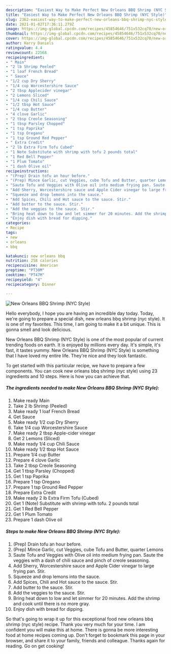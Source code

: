 ```yaml
---
description: "Easiest Way to Make Perfect New Orleans BBQ Shrimp (NYC Style)"
title: "Easiest Way to Make Perfect New Orleans BBQ Shrimp (NYC Style)"
slug: 2362-easiest-way-to-make-perfect-new-orleans-bbq-shrimp-nyc-style
date: 2021-01-02T17:36:11.279Z
image: https://img-global.cpcdn.com/recipes/45854646/751x532cq70/new-orleans-bbq-shrimp-nyc-style-recipe-main-photo.jpg
thumbnail: https://img-global.cpcdn.com/recipes/45854646/751x532cq70/new-orleans-bbq-shrimp-nyc-style-recipe-main-photo.jpg
cover: https://img-global.cpcdn.com/recipes/45854646/751x532cq70/new-orleans-bbq-shrimp-nyc-style-recipe-main-photo.jpg
author: Harry Daniels
ratingvalue: 4.4
reviewcount: 22568
recipeingredient:
- " Main"
- "2 lb Shrimp Peeled"
- "1 loaf French Bread"
- " Sauce"
- "1/2 cup Dry Sherry"
- "1/4 cup Worcestershire Sauce"
- "2 tbsp Applecider vinegar"
- "2 Lemons Sliced"
- "1/4 cup Chili Sauce"
- "1/2 tbsp Hot Sauce"
- "1/4 cup Butter"
- "4 clove Garlic"
- "2 tbsp Creole Seasoning"
- "1 tbsp Parsley Chopped"
- "1 tsp Paprika"
- "1 tsp Oregano"
- "1 tsp Ground Red Pepper"
- " Extra Credit"
- "2 lb Extra Firm Tofu Cubed"
- "1 Note Substitute with shrimp with tofu 2 pounds total"
- "1 Red Bell Pepper"
- "1 Plum Tomato"
- "1 dash Olive oil"
recipeinstructions:
- "(Prep) Drain tofu an hour before."
- "(Prep) Mince Garlic, cut Veggies, cube Tofu and Butter, quarter Lemons"
- "Saute Tofu and Veggies with Olive oil into medium frying pan. Saute the veggies with a dash of chili sauce and pinch of creole seasoning."
- "Add Sherry, Worcestershire sauce and Apple Cider vinegar to large frying pan. Stir."
- "Squeeze and drop lemons into the sauce."
- "Add Spices, Chili and Hot sauce to the sauce. Stir."
- "Add butter to the sauce. Stir."
- "Add the veggies to the sauce. Stir."
- "Bring heat down to low and let simmer for 20 minutes. Add the shrimp and cook until there is no more gray."
- "Enjoy dish with bread for dipping."
categories:
- Recipe
tags:
- new
- orleans
- bbq

katakunci: new orleans bbq 
nutrition: 258 calories
recipecuisine: American
preptime: "PT30M"
cooktime: "PT47M"
recipeyield: "4"
recipecategory: Dinner

---
```



![New Orleans BBQ Shrimp (NYC Style)](https://img-global.cpcdn.com/recipes/45854646/751x532cq70/new-orleans-bbq-shrimp-nyc-style-recipe-main-photo.jpg)

Hello everybody, I hope you are having an incredible day today. Today, we're going to prepare a special dish, new orleans bbq shrimp (nyc style). It is one of my favorites. This time, I am going to make it a bit unique. This is gonna smell and look delicious.



New Orleans BBQ Shrimp (NYC Style) is one of the most popular of current trending foods on earth. It is enjoyed by millions every day. It's simple, it's fast, it tastes yummy. New Orleans BBQ Shrimp (NYC Style) is something that I have loved my entire life. They're nice and they look fantastic.


To get started with this particular recipe, we have to prepare a few components. You can cook new orleans bbq shrimp (nyc style) using 23 ingredients and 10 steps. Here is how you can achieve that.

<!--inarticleads1-->

##### The ingredients needed to make New Orleans BBQ Shrimp (NYC Style):

1. Make ready  Main
1. Take 2 lb Shrimp (Peeled)
1. Make ready 1 loaf French Bread
1. Get  Sauce
1. Make ready 1/2 cup Dry Sherry
1. Take 1/4 cup Worcestershire Sauce
1. Make ready 2 tbsp Apple-cider vinegar
1. Get 2 Lemons (Sliced)
1. Make ready 1/4 cup Chili Sauce
1. Make ready 1/2 tbsp Hot Sauce
1. Prepare 1/4 cup Butter
1. Prepare 4 clove Garlic
1. Take 2 tbsp Creole Seasoning
1. Get 1 tbsp Parsley (Chopped)
1. Get 1 tsp Paprika
1. Prepare 1 tsp Oregano
1. Prepare 1 tsp Ground Red Pepper
1. Prepare  Extra Credit
1. Make ready 2 lb Extra Firm Tofu (Cubed)
1. Get 1 (Note) Substitute with shrimp with tofu. 2 pounds total
1. Get 1 Red Bell Pepper
1. Get 1 Plum Tomato
1. Prepare 1 dash Olive oil




<!--inarticleads2-->

##### Steps to make New Orleans BBQ Shrimp (NYC Style):

1. (Prep) Drain tofu an hour before.
1. (Prep) Mince Garlic, cut Veggies, cube Tofu and Butter, quarter Lemons
1. Saute Tofu and Veggies with Olive oil into medium frying pan. Saute the veggies with a dash of chili sauce and pinch of creole seasoning.
1. Add Sherry, Worcestershire sauce and Apple Cider vinegar to large frying pan. Stir.
1. Squeeze and drop lemons into the sauce.
1. Add Spices, Chili and Hot sauce to the sauce. Stir.
1. Add butter to the sauce. Stir.
1. Add the veggies to the sauce. Stir.
1. Bring heat down to low and let simmer for 20 minutes. Add the shrimp and cook until there is no more gray.
1. Enjoy dish with bread for dipping.




So that's going to wrap it up for this exceptional food new orleans bbq shrimp (nyc style) recipe. Thank you very much for your time. I am confident you will make this at home. There is gonna be more interesting food at home recipes coming up. Don't forget to bookmark this page in your browser, and share it to your family, friends and colleague. Thanks again for reading. Go on get cooking!
